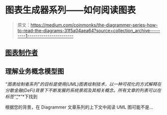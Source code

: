 # 图表生成器系列——如何阅读图表

> 原文：<https://medium.com/coinmonks/the-diagrammer-series-how-to-read-the-diagrams-31f5a04aea64?source=collection_archive---------1----------------------->

## [图表制作者](https://medium.com/tag/the-diagrammer/archive)

## 理解业务概念模型图

*“图表绘制者系列”的目标是使用(UML)图表绘制技术，以一种可视化的方式解释在分散金融(DeFi)背景下不断发展的系统景观及其相关概念。所有文章的列表可以在标签“*[*”*](https://medium.com/tag/the-diagrammer/archive)*”*下找到

根据您的背景，在 Diagrammer 文章系列的上下文中阅读 UML 图可能不是…